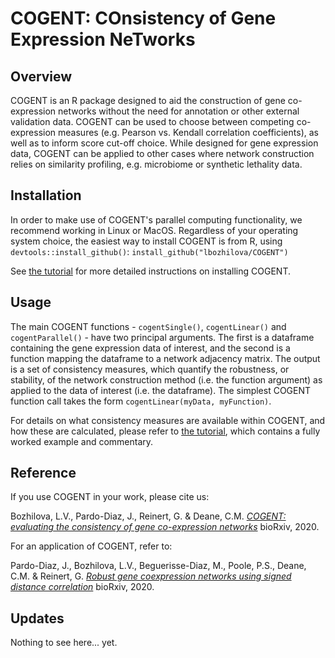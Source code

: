 # COGENT: COnsistency of Gene Expression NeTworks

## Overview
COGENT is an R package designed to aid the construction of gene co-expression networks without the need for annotation or other external validation data. COGENT can be used to choose between competing co-expression measures (e.g. Pearson vs. Kendall correlation coefficients), as well as to inform score cut-off choice. While designed for gene expression data, COGENT can be applied to other cases where network construction relies on similarity profiling, e.g. microbiome or synthetic lethality data.

## Installation
In order to make use of COGENT's parallel computing functionality, we recommend working in Linux or MacOS. Regardless of your operating system choice, the easiest way to install COGENT is from R, using  `devtools::install_github()`:
`install_github("lbozhilova/COGENT")`

See [the tutorial](https://lbozhilova.github.io/COGENT/tutorial/tutorial.html) for more detailed instructions on installing COGENT.

## Usage
The main COGENT functions - `cogentSingle()`, `cogentLinear()` and `cogentParallel()` - have two principal arguments. The first is a dataframe containing the gene expression data of interest, and the second is a function mapping the dataframe to a network adjacency  matrix. The output is a set of consistency measures, which quantify the robustness, or stability, of the network construction method (i.e. the function argument) as applied to the data of interest (i.e. the dataframe). The simplest COGENT function call takes the form
`cogentLinear(myData, myFunction)`.

For details on what consistency measures are available within COGENT, and how these are calculated, please refer to [the tutorial](https://lbozhilova.github.io/COGENT/tutorial/tutorial.html), which contains a fully worked example and commentary.

## Reference
If you use COGENT in your work, please cite us:

Bozhilova, L.V., Pardo-Diaz, J., Reinert, G. & Deane, C.M. [_COGENT: evaluating the consistency of gene co-expression networks_](https://www.biorxiv.org/content/10.1101/2020.06.21.163535v1) bioRxiv, 2020.

For an application of COGENT, refer to:

Pardo-Diaz, J., Bozhilova, L.V., Beguerisse-Diaz, M., Poole, P.S., Deane, C.M. & Reinert, G. [_Robust gene coexpression networks using signed distance correlation_](https://www.biorxiv.org/content/10.1101/2020.06.21.163543v1) bioRxiv, 2020.

## Updates
Nothing to see here... yet.
